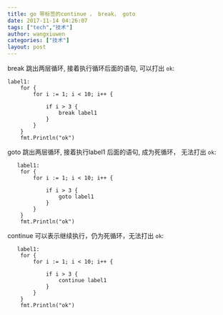 ```yaml
---
title: go 带标签的continue ， break， goto
date: 2017-11-14 04:26:07
tags: ["tech","技术"]
author: wangxiuwen
categories: ["技术"]
layout: post
---
```


break 跳出两层循环, 接着执行循环后面的语句, 可以打出 `ok`:

	label1:
	   	for {
	   		for i := 1; i < 10; i++ {

	   			if i > 3 {
	   				break label1
	   			}
	   		}
	   	}
	   	fmt.Println("ok")
		
goto 跳出两层循环, 接着执行label1 后面的语句, 成为死循环， 无法打出 `ok`:

	   label1:
	   	for {
	   		for i := 1; i < 10; i++ {

	   			if i > 3 {
	   				goto label1
	   			}
	   		}
	   	}
	   	fmt.Println("ok")
		

continue 可以表示继续执行，仍为死循环，无法打出 `ok`:

	   label1:
	   	for {
	   		for i := 1; i < 10; i++ {

	   			if i > 3 {
	   				continue label1
	   			}
	   		}
	   	}
	   	fmt.Println("ok")